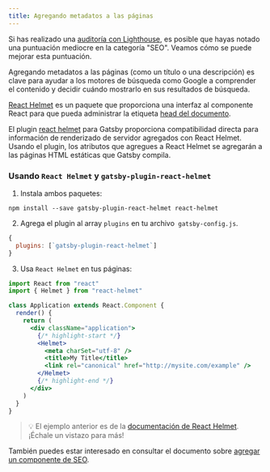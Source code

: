 ```yaml
---
title: Agregando metadatos a las páginas
---
```


Si has realizado una [auditoría con Lighthouse](/docs/audit-with-lighthouse/), es posible que hayas notado una puntuación mediocre en la categoría "SEO". Veamos cómo se puede mejorar esta puntuación.

Agregando metadatos a las páginas (como un título o una descripción) es clave para ayudar a los motores de búsqueda como Google a comprender el contenido y decidir cuándo mostrarlo en sus resultados de búsqueda.

[React Helmet](https://github.com/nfl/react-helmet) es un paquete que proporciona una interfaz al componente React para que pueda administrar la etiqueta [head del documento](https://developer.mozilla.org/es/docs/Web/HTML/Elemento/head).

El plugin [react helmet](/packages/gatsby-plugin-react-helmet/) para Gatsby proporciona compatibilidad directa para información de renderizado de servidor agregados con React Helmet. Usando el plugin, los atributos que agregues a React Helmet se agregarán a las páginas HTML estáticas que Gatsby compila.

### Usando `React Helmet` y `gatsby-plugin-react-helmet`

1. Instala ambos paquetes:

```shell
npm install --save gatsby-plugin-react-helmet react-helmet
```

2. Agrega el plugin al array `plugins` en tu archivo` gatsby-config.js`.

```javascript:title=gatsby-config.js
{
  plugins: [`gatsby-plugin-react-helmet`]
}
```

3. Usa `React Helmet` en tus páginas:

```jsx
import React from "react"
import { Helmet } from "react-helmet"

class Application extends React.Component {
  render() {
    return (
      <div className="application">
        {/* highlight-start */}
        <Helmet>
          <meta charSet="utf-8" />
          <title>My Title</title>
          <link rel="canonical" href="http://mysite.com/example" />
        </Helmet>
        {/* highlight-end */}
      </div>
    )
  }
}
```

> 💡 El ejemplo anterior es de la [documentación de React Helmet](https://github.com/nfl/react-helmet#example). ¡Échale un vistazo para más!

También puedes estar interesado en consultar el documento sobre [agregar un componente de SEO](/docs/add-seo-component/).
